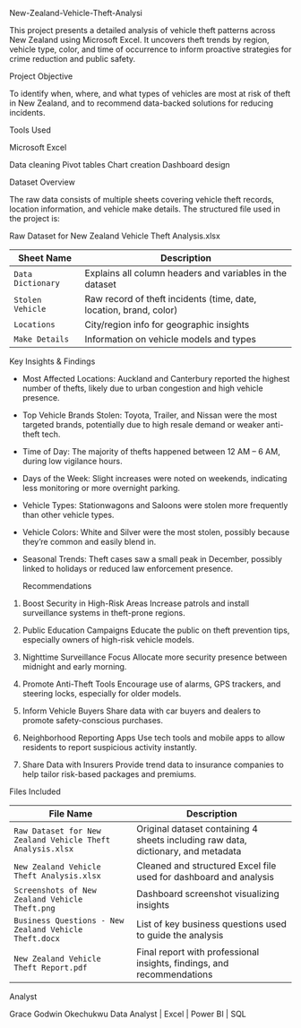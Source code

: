  New-Zealand-Vehicle-Theft-Analysi

This project presents a detailed analysis of vehicle theft patterns across New Zealand using Microsoft Excel. It uncovers theft trends by region, vehicle type, color, and time of occurrence to inform proactive strategies for crime reduction and public safety.



Project Objective

To identify when, where, and what types of vehicles are most at risk of theft in New Zealand, and to recommend data-backed solutions for reducing incidents.


 Tools Used

Microsoft Excel

   Data cleaning
   Pivot tables
   Chart creation
   Dashboard design


Dataset Overview

The raw data consists of multiple sheets covering vehicle theft records, location information, and vehicle make details. The structured file used in the project is:

Raw Dataset for New Zealand Vehicle Theft Analysis.xlsx

| Sheet Name        | Description                                                        |
| ----------------- | ------------------------------------------------------------------ |
| `Data Dictionary` | Explains all column headers and variables in the dataset           |
| `Stolen Vehicle`  | Raw record of theft incidents (time, date, location, brand, color) |
| `Locations`       | City/region info for geographic insights                           |
| `Make Details`    | Information on vehicle models and types                            |


 Key Insights & Findings

* Most Affected Locations: Auckland and Canterbury reported the highest number of thefts, likely due to urban congestion and high vehicle presence.
* Top Vehicle Brands Stolen: Toyota, Trailer, and Nissan were the most targeted brands, potentially due to high resale demand or weaker anti-theft tech.
* Time of Day: The majority of thefts happened between 12 AM – 6 AM, during low vigilance hours.
* Days of the Week: Slight increases were noted on weekends, indicating less monitoring or more overnight parking.
* Vehicle Types: Stationwagons and Saloons were stolen more frequently than other vehicle types.
* Vehicle Colors: White and Silver were the most stolen, possibly because they’re common and easily blend in.
* Seasonal Trends: Theft cases saw a small peak in December, possibly linked to holidays or reduced law enforcement presence.



  Recommendations

1. Boost Security in High-Risk Areas
   Increase patrols and install surveillance systems in theft-prone regions.

2. Public Education Campaigns
   Educate the public on theft prevention tips, especially owners of high-risk vehicle models.

3. Nighttime Surveillance Focus
   Allocate more security presence between midnight and early morning.

4. Promote Anti-Theft Tools
   Encourage use of alarms, GPS trackers, and steering locks, especially for older models.

5. Inform Vehicle Buyers
   Share data with car buyers and dealers to promote safety-conscious purchases.

6. Neighborhood Reporting Apps
   Use tech tools and mobile apps to allow residents to report suspicious activity instantly.

7. Share Data with Insurers
   Provide trend data to insurance companies to help tailor risk-based packages and premiums.



Files Included

| File Name                                                 | Description                                                                       |
| --------------------------------------------------------- | --------------------------------------------------------------------------------- |
| `Raw Dataset for New Zealand Vehicle Theft Analysis.xlsx` | Original dataset containing 4 sheets including raw data, dictionary, and metadata |
| `New Zealand Vehicle Theft Analysis.xlsx`                 | Cleaned and structured Excel file used for dashboard and analysis                 |
| `Screenshots of New Zealand Vehicle Theft.png`            | Dashboard screenshot visualizing insights                                         |
| `Business Questions - New Zealand Vehicle Theft.docx`     | List of key business questions used to guide the analysis                         |
| `New Zealand Vehicle Theft Report.pdf`                    | Final report with professional insights, findings, and recommendations            |


 Analyst

Grace Godwin Okechukwu
Data Analyst | Excel | Power BI | SQL

